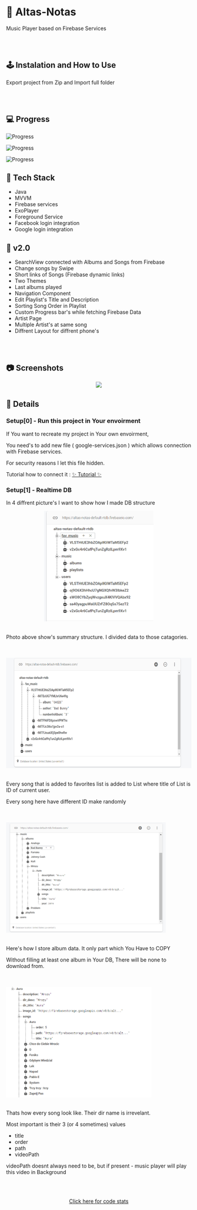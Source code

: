 # 🎵  Altas-Notas
Music Player based on Firebase Services


<br /><br/>
## 🕹️ Instalation and How to Use
Export project from Zip and Import full folder


<br /><br/>


## 💻 Progress
 ![Progress](https://progress-bar.dev/100/?title=v1.00&width=200&color=B076CA)
 
 ![Progress](https://progress-bar.dev/100/?title=v1.10&width=200&color=9D55BD)
 
 ![Progress](https://progress-bar.dev/80/?title=v1.50&width=200&color=730DA1)


## 👾 Tech Stack
* Java
* MVVM
* Firebase services
* ExoPlayer
* Foreground Service
* Facebook login integration 
* Google login integration 



## 🚀 v2.0
* SearchView connected with Albums and Songs from Firebase
* Change songs by Swipe
* Short links of Songs (Firebase dynamic links)
* Two Themes
* Last albums played
* Navigation Component
* Edit Playlist's Title and Description
* Sorting Song Order in Playlist
* Custom Progress bar's while fetching Firebase Data
* Artist Page
* Multiple Artist's at same song
* Diffrent Layout for diffrent phone's


<br /><br/>
## 📷 Screenshots

<p align="center">
<img src="video.gif" width="270px">
</p>

## 🌊 Details


### Setup[0] -  Run this project in Your envoirment


If You want to recreate my project in Your own envoirment,

<p>You need's to add new file ( google-services.json ) which allows connection with Firebase services. </p>
<p>For security reasons I let this file hidden.</p>
<p>Tutorial how to connect it : <a href="https://firebase.google.com/docs/android/setup"> ✨ Tutorial ✨ </a></p>


### Setup[1] - Realtime DB

In 4 diffrent picture's I want to show how I made DB structure


<div align="center"> <img  src="photo_1.png" height="300" /> </div>
<br/>
 <p>Photo above show's summary structure. I divided data to those catagories. </p>
<br/><br/>




<div> <img  src="photo_2.png" height="300"  /> </div>
<br/>
<p>Every song that is added to favorites list is added to List where title of List is ID of current user. </p>
<p>Every song here have different ID make randomly  </p>
<br/><br/>


<div> <img  src="photo_3.png" height="300" /> </div>
 <br/>
 <p>Here's how I store album data. It only part which You Have to COPY</p>
 <p>Without filling at least one album in Your DB, There will be none to download from.</p>
 <br/><br/>


<div> <img  src="photo_4.png" height="300" /> </div>
 <br/>
 <p>Thats how every song look like. Their dir name is irrevelant. </p>
 <p>Most important is their 3 (or 4 sometimes) values </p>
 
 *  title
 *  order
 *  path
 *  videoPath 

<p>videoPath doesnt always need to be, but if present - music player will play this video in Background</p>
 <br/><br/>



<p align="center">
<a href="https://api.codetabs.com/v1/loc?github=polonez-byte-112/Altas-Notas">Click here for code stats</a>
</p>
